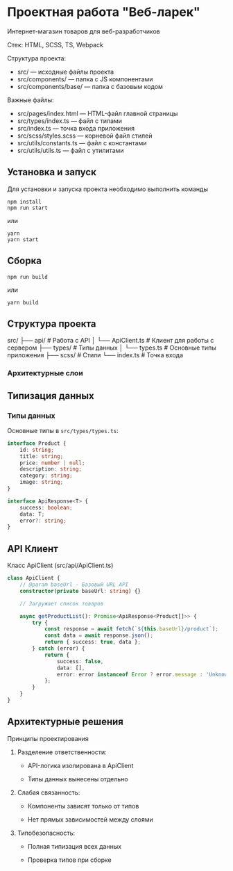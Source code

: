 # Проектная работа "Веб-ларек"

Интернет-магазин товаров для веб-разработчиков

Стек: HTML, SCSS, TS, Webpack

Структура проекта:

- src/ — исходные файлы проекта
- src/components/ — папка с JS компонентами
- src/components/base/ — папка с базовым кодом

Важные файлы:

- src/pages/index.html — HTML-файл главной страницы
- src/types/index.ts — файл с типами
- src/index.ts — точка входа приложения
- src/scss/styles.scss — корневой файл стилей
- src/utils/constants.ts — файл с константами
- src/utils/utils.ts — файл с утилитами

## Установка и запуск

Для установки и запуска проекта необходимо выполнить команды

```
npm install
npm run start
```

или

```
yarn
yarn start
```

## Сборка

```
npm run build
```

или

```
yarn build
```

## Структура проекта

src/
├── api/ # Работа с API
│ └── ApiClient.ts # Клиент для работы с сервером
├── types/ # Типы данных
│ └── types.ts # Основные типы приложения
├── scss/ # Стили
└── index.ts # Точка входа

### Архитектурные слои

## Типизация данных

### Типы данных

Основные типы в `src/types/types.ts`:

```ts
interface Product {
	id: string;
	title: string;
	price: number | null;
	description: string;
	category: string;
	image: string;
}

interface ApiResponse<T> {
	success: boolean;
	data: T;
	error?: string;
}
```

## API Клиент

Класс ApiClient (src/api/ApiClient.ts)

```ts
class ApiClient {
	// @param baseUrl - Базовый URL API
	constructor(private baseUrl: string) {}

	// Загружает список товаров

	async getProductList(): Promise<ApiResponse<Product[]>> {
		try {
			const response = await fetch(`${this.baseUrl}/product`);
			const data = await response.json();
			return { success: true, data };
		} catch (error) {
			return {
				success: false,
				data: [],
				error: error instanceof Error ? error.message : 'Unknown error',
			};
		}
	}
}
```

## Архитектурные решения

Принципы проектирования

1. Разделение ответственности:

   - API-логика изолирована в ApiClient

   - Типы данных вынесены отдельно

2. Слабая связанность:

   - Компоненты зависят только от типов

   - Нет прямых зависимостей между слоями

3. Типобезопасность:

   - Полная типизация всех данных

   - Проверка типов при сборке
